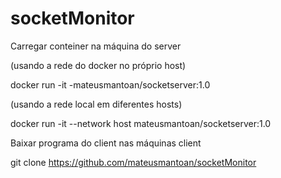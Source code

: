 # socketMonitor

Carregar conteiner na máquina do server

(usando a rede do docker no próprio host)

  docker run -it -mateusmantoan/socketserver:1.0

(usando a rede local em diferentes hosts)

  docker run -it --network host mateusmantoan/socketserver:1.0


Baixar programa do client nas máquinas client

  git clone https://github.com/mateusmantoan/socketMonitor
